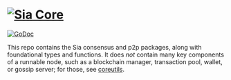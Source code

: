 # [![Sia Core](https://sia.tech/assets/banners/sia-banner-core.png)](http://sia.tech)

[![GoDoc](https://godoc.org/go.sia.tech/core?status.svg)](https://godoc.org/go.sia.tech/core)

This repo contains the Sia consensus and p2p packages, along with foundational
types and functions. It does *not* contain many key components of a runnable
node, such as a blockchain manager, transaction pool, wallet, or gossip server;
for those, see [coreutils](https://github.com/SiaFoundation/coreutils).
